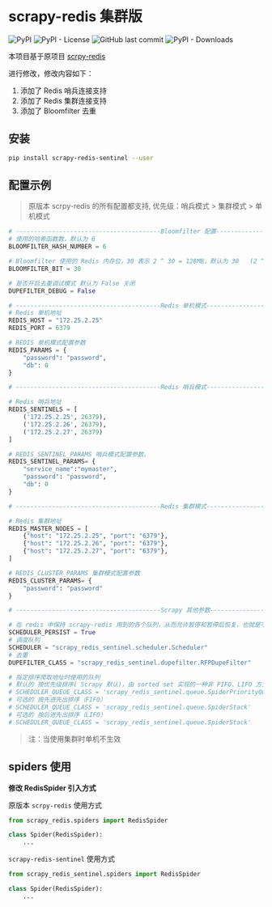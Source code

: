# scrapy-redis 集群版

![PyPI](https://img.shields.io/pypi/v/scrapy-redis-sentinel)
![PyPI - License](https://img.shields.io/pypi/l/scrapy-redis-sentinel)
![GitHub last commit](https://img.shields.io/github/last-commit/Sitoi/scrapy-redis-sentinel)
![PyPI - Downloads](https://img.shields.io/pypi/dw/scrapy-redis-sentinel)

本项目基于原项目 [scrpy-redis](https://github.com/rmax/scrapy-redis)

进行修改，修改内容如下：

1. 添加了 Redis 哨兵连接支持
2. 添加了 Redis 集群连接支持
3. 添加了 Bloomfilter 去重

## 安装 

```bash
pip install scrapy-redis-sentinel --user
```

## 配置示例

> 原版本 scrpy-redis 的所有配置都支持, 优先级：哨兵模式 > 集群模式 > 单机模式

```python
# ----------------------------------------Bloomfilter 配置-------------------------------------
# 使用的哈希函数数，默认为 6
BLOOMFILTER_HASH_NUMBER = 6

# Bloomfilter 使用的 Redis 内存位，30 表示 2 ^ 30 = 128MB，默认为 30   (2 ^ 22 = 1MB 可去重 130W URL)
BLOOMFILTER_BIT = 30

# 是否开启去重调试模式 默认为 False 关闭
DUPEFILTER_DEBUG = False

# ----------------------------------------Redis 单机模式-------------------------------------
# Redis 单机地址
REDIS_HOST = "172.25.2.25"
REDIS_PORT = 6379

# REDIS 单机模式配置参数
REDIS_PARAMS = {
    "password": "password",
    "db": 0
}

# ----------------------------------------Redis 哨兵模式-------------------------------------

# Redis 哨兵地址
REDIS_SENTINELS = [
    ('172.25.2.25', 26379),
    ('172.25.2.26', 26379),
    ('172.25.2.27', 26379)
]

# REDIS_SENTINEL_PARAMS 哨兵模式配置参数。
REDIS_SENTINEL_PARAMS= {
    "service_name":"mymaster",
    "password": "password",
    "db": 0
}

# ----------------------------------------Redis 集群模式-------------------------------------

# Redis 集群地址
REDIS_MASTER_NODES = [
    {"host": "172.25.2.25", "port": "6379"},
    {"host": "172.25.2.26", "port": "6379"},
    {"host": "172.25.2.27", "port": "6379"},
]

# REDIS_CLUSTER_PARAMS 集群模式配置参数
REDIS_CLUSTER_PARAMS= {
    "password": "password"
}

# ----------------------------------------Scrapy 其他参数-------------------------------------

# 在 redis 中保持 scrapy-redis 用到的各个队列，从而允许暂停和暂停后恢复，也就是不清理 redis queues
SCHEDULER_PERSIST = True  
# 调度队列  
SCHEDULER = "scrapy_redis_sentinel.scheduler.Scheduler"  
# 去重 
DUPEFILTER_CLASS = "scrapy_redis_sentinel.dupefilter.RFPDupeFilter"  

# 指定排序爬取地址时使用的队列
# 默认的 按优先级排序( Scrapy 默认)，由 sorted set 实现的一种非 FIFO、LIFO 方式。
# SCHEDULER_QUEUE_CLASS = 'scrapy_redis_sentinel.queue.SpiderPriorityQueue'
# 可选的 按先进先出排序（FIFO）
# SCHEDULER_QUEUE_CLASS = 'scrapy_redis_sentinel.queue.SpiderStack'
# 可选的 按后进先出排序（LIFO）
# SCHEDULER_QUEUE_CLASS = 'scrapy_redis_sentinel.queue.SpiderStack'
```

> 注：当使用集群时单机不生效

## spiders 使用

**修改 RedisSpider 引入方式**

原版本 `scrpy-redis` 使用方式

```python
from scrapy_redis.spiders import RedisSpider

class Spider(RedisSpider):
    ...

```

`scrapy-redis-sentinel` 使用方式

```python
from scrapy_redis_sentinel.spiders import RedisSpider

class Spider(RedisSpider):
    ...

```